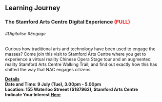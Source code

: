 <!-- ---
title: 'Learning Festival 1-19 July 2019'
permalink: /events/learning-journeys/event-details/lj_sacdigitalexperience/
breadcrumb: 'Learning Journey'

--- -->


## Learning Journey
### The Stamford Arts Centre Digital Experience <font color="red"> (FULL) </font>

###### _#Digitalise #Engage_

Curious how traditional arts and technology have been used to engage the masses? Come join this visit to Stamford Arts Centre where you get to experience a virtual reality Chinese Opera Stage tour and an augmented reality Stamford Arts Centre Walking Trail, and find out exactly how this has shifted the way that NAC engages citizens.

<b><u>Details</u><br>
**Date and Time: 9 July (Tue), 3.00pm - 5.00pm** <br>
**Location: 155 Waterloo Streeet (S187962), Stamford Arts Centre** <br>
**Indicate Your Interest [Here](https://www.eventbrite.sg/e/the-stamford-arts-centre-digital-experience-tickets-62426769147)** 

